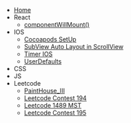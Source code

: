 * [Home](/)
* React
    * [componentWillMount()](/react/componentWillMount.md)
* IOS
    * [Cocoapods SetUp](/ios/cocoapods_setUp.md)
    * [SubView Auto Layout in ScrollView](/ios/scrollViw_subView.md)
    * [Timer IOS](/ios/Timer.md)
    * [UserDefaults](/ios/userdefaults.md)
* CSS
* JS
* Leetcode
    * [PaintHouse_III](/leetcode/PaintHouse_III.md)
    * [Leetcode Contest 194](/leetcode/Contest194.md)
    * [Leetcode 1489 MST](/leetcode/mst.md)
    * [Leetcode Contest 195](/leetcode/contest195.md)